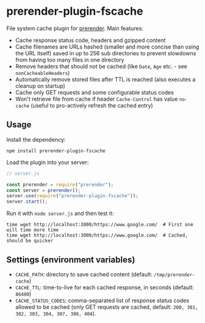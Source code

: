 # prerender-plugin-fscache

File system cache plugin for [prerender](https://github.com/prerender/prerender/). Main features:

- Cache response status code, headers and gzipped content
- Cache filenames are URLs hashed (smaller and more concise than using the URL itself) saved in up to 256 sub
  directories to prevent slowdowns from having too many files in one directory
- Remove headers that should not be cached (like `Date`, `Age` etc. - see `nonCacheableHeaders`)
- Automatically remove stored files after TTL is reached (also executes a cleanup on startup)
- Cache only GET requests and some configurable status codes
- Won't retrieve file from cache if header `Cache-Control` has value `no-cache` (useful to pro-actively refresh the
  cached entry)

## Usage

Install the dependency:

```shell
npm install prerender-plugin-fscache
```

Load the plugin into your server:

```js
// server.js

const prerender = require("prerender");
const server = prerender();
server.use(require("prerender-plugin-fscache"));
server.start();
```

Run it with `node server.js` and then test it:

```shell
time wget http://localhost:3000/https://www.google.com/  # First one will time more time
time wget http://localhost:3000/https://www.google.com/  # Cached, should be quicker
```

## Settings (environment variables)

- `CACHE_PATH`: directory to save cached content (default: `/tmp/prerender-cache`)
- `CACHE_TTL`: time-to-live for each cached response, in seconds (default: `86400`)
- `CACHE_STATUS_CODES`: comma-separated list of response status codes allowed to be cached (only GET requests are
  cached, default: `200, 301, 302, 303, 304, 307, 308, 404`).
